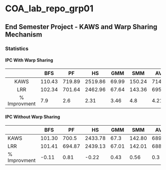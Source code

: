 # COA_lab_repo_grp01

## End Semester Project - KAWS and Warp Sharing Mechanism

### Statistics

#### IPC With Warp Sharing

|              | BFS    | PF     | HS      | GMM   | SMM    | AVG    |
| :----------: | ------ | ------ | ------- | ----- | ------ | ------ |
|     KAWS     | 110.43 | 719.89 | 2519.86 | 69.99 | 150.24 | 714.08 |
|     LRR     | 102.34 | 701.64 | 2462.96 | 67.64 | 143.36 | 695.59 |
| % Improvment | 7.9    | 2.6    | 2.31    | 3.46  | 4.8    | 4.21   |

#### IPC Without Warp Sharing

|              | BFS    | PF     | HS      | GMM   | SMM    | AVG    |
| ------------ | ------ | ------ | ------- | ----- | ------ | ------ |
| KAWS         | 101.30 | 700.5  | 2433.78 | 67.3  | 142.80 | 689.14 |
| LRR          | 101.41 | 694.87 | 2439.13 | 67.01 | 142.01 | 688.88 |
| % Improvment | -0.11  | 0.81   | -0.22   | 0.43  | 0.56   | 0.3    |

